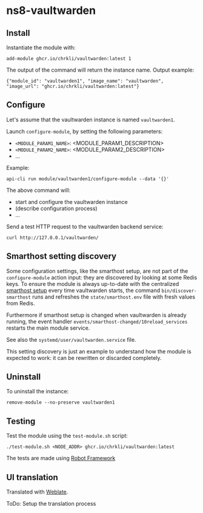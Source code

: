 # ns8-vaultwarden

## Install

Instantiate the module with:

    add-module ghcr.io/chrkli/vaultwarden:latest 1

The output of the command will return the instance name.
Output example:

    {"module_id": "vaultwarden1", "image_name": "vaultwarden", "image_url": "ghcr.io/chrkli/vaultwarden:latest"}

## Configure

Let's assume that the vaultwarden instance is named `vaultwarden1`.

Launch `configure-module`, by setting the following parameters:
- `<MODULE_PARAM1_NAME>`: <MODULE_PARAM1_DESCRIPTION>
- `<MODULE_PARAM2_NAME>`: <MODULE_PARAM2_DESCRIPTION>
- ...

Example:

    api-cli run module/vaultwarden1/configure-module --data '{}'

The above command will:
- start and configure the vaultwarden instance
- (describe configuration process)
- ...

Send a test HTTP request to the vaultwarden backend service:

    curl http://127.0.0.1/vaultwarden/

## Smarthost setting discovery

Some configuration settings, like the smarthost setup, are not part of the
`configure-module` action input: they are discovered by looking at some
Redis keys.  To ensure the module is always up-to-date with the
centralized [smarthost
setup](https://nethserver.github.io/ns8-core/core/smarthost/) every time
vaultwarden starts, the command `bin/discover-smarthost` runs and refreshes
the `state/smarthost.env` file with fresh values from Redis.

Furthermore if smarthost setup is changed when vaultwarden is already
running, the event handler `events/smarthost-changed/10reload_services`
restarts the main module service.

See also the `systemd/user/vaultwarden.service` file.

This setting discovery is just an example to understand how the module is
expected to work: it can be rewritten or discarded completely.

## Uninstall

To uninstall the instance:

    remove-module --no-preserve vaultwarden1

## Testing

Test the module using the `test-module.sh` script:


    ./test-module.sh <NODE_ADDR> ghcr.io/chrkli/vaultwarden:latest

The tests are made using [Robot Framework](https://robotframework.org/)

## UI translation

Translated with [Weblate](https://hosted.weblate.org/projects/ns8/).

ToDo: Setup the translation process


